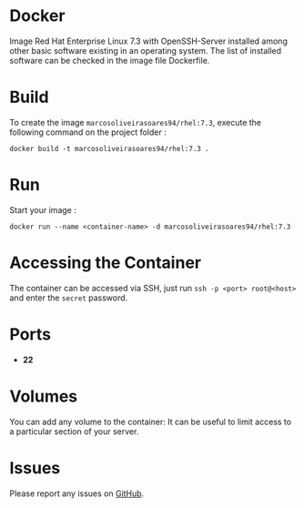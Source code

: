 # Docker

Image  Red Hat Enterprise Linux 7.3 with OpenSSH-Server installed among other basic software existing in an operating system. The list of installed software can be checked in the image file Dockerfile.

# Build

To create the image `marcosoliveirasoares94/rhel:7.3`, execute the following command on the project folder :

    docker build -t marcosoliveirasoares94/rhel:7.3 .

# Run

Start your image :

    docker run --name <container-name> -d marcosoliveirasoares94/rhel:7.3

# Accessing the Container
The container can be accessed via SSH, just run `ssh -p <port> root@<host>` and enter the `secret` password.

# Ports
* **22**

# Volumes
You can add any volume to the container: It can be useful to limit access to a particular section of your server.

# Issues

Please report any issues on [GitHub](https://github.com/marcosoliveirasoares94/Docker/issues).
